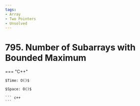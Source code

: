 ```yaml
---
tags:
- Array
- Two Pointers
- Unsolved
---
```



# 795. Number of Subarrays with Bounded Maximum

=== "C++"

    $Time: O()$

    $Space: O()$

    ``` c++
    ```